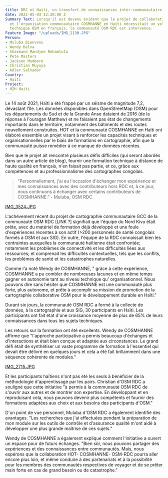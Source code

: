 ```yaml
---
title: DRC et Haïti, un transfert de connaissances inter-communautaire
date: 2022-05-03 12:20:00 Z
Summary Text: Lorsqu'il est devenu évident que le projet de collaboration entre HOT
  et l'organisation communautaire COSMHANNE en Haïti nécessitait un volet de formation
  technique OSM en français, la communauté OSM RDC est intervenue.
Feature Image: "/uploads/IMG_2130.JPG"
Person:
- Muluba Bienvenu
- Wendy Delva
- Shazmane Mandjee Rehamtula
- Pete Masters
- Jackson Mumbere
- Christian Muyuya
- Adler Salvador
Country:
- Haiti
Project:
- H2H Haiti
---
```


Le 14 août 2021, Haïti a été frappé par un séisme de magnitude 7,2, dévastant l'île. Les données disponibles dans OpenStreetMap (OSM) pour les départements du Sud et de la Grande Anse dataient de 2016 (de la réponse à l'ouragan Matthew) et ne faisaient pas état de changements importants dans le territoire, notamment des bâtiments et des routes nouvellement construites. HOT et la communauté COSMHANNE en Haïti ont élaboré ensemble un projet visant à renforcer les capacités techniques et organisationnelles par le biais de formations en cartographie, afin que la communauté puisse remédier à ce manque de données récentes. 

Bien que le projet ait rencontré plusieurs défis difficiles (qui seront abordés dans un autre article de blog), fournir une formation technique à distance de haute qualité en français, n'en faisait pas partie, et ce, grâce aux compétences et au professionnalisme des cartographes congolais.

> “Personnellement, j'ai eu l'occasion d'échanger mon expérience et mes connaissances avec des contributeurs hors RDC et, à ce jour, nous continuons à échanger avec certains contributeurs de COSMHANNE.” - Muluba, OSM RDC

[IMG_3524.JPG](/uploads/IMG_3524.JPG)

L'achèvement récent du projet de cartographie communautaire GCC de la communauté OSM RDC [LINK ?] signifiait que l'équipe du Nord Kivu était prête, avec du matériel de formation déjà développé et une foule d'expériences récentes à son actif (>200 personnels de santé congolais formés à OSM et aux SIG). En outre, l'équipe de la RDC connaissait bien les contraintes auxquelles la communauté haïtienne était confrontée; notamment les problèmes de connectivité et les difficultés liées aux ressources; et comprenait les difficultés contextuelles, tels que les conflits, les problèmes de santé et les catastrophes naturelles.

Comme l'a noté Wendy de COSMHANNE, " grâce à cette expérience, COSMHANNE a pu combler de nombreuses lacunes et en même temps gagner en autonomie tant au niveau technique qu' organisationnel. Nous pouvons dire sans hésiter que COSMHANNE est une communauté plus forte, plus autonome, et prête à accomplir sa mission de promotion de la cartographie collaborative OSM pour le développement durable en Haïti."

Durant six jours, la communauté OSM RDC a formé  à la collecte de données, à la cartographie et aux SIG, 30 participants en Haïti. Les participants ont fait état d'une croissance moyenne de plus de 65% de leurs connaissances dans tous les sujets techniques.

Les retours sur la formation ont été excellents. Wendy de COSMHANNE affirme que "l'approche participative a permis beaucoup d'échanges et d'interactions et était bien conçue et adaptée aux circonstances. Le grand défi était de synthétiser un vaste programme de formation à l'essentiel qui devait être délivré en quelques jours et cela a été fait brillamment dans une séquence cohérente de modules."

[IMG_2715.JPG](/uploads/IMG_2715.JPG)

Et les participants haïtiens n'ont pas été les seuls à bénéficier de la méthodologie d'apprentissage par les pairs. Christian d'OSM RDC a souligné que cette initiative "à permis à la communauté OSM RDC de s'ouvrir aux autres et de montrer son expertise. En développant et en reproduisant cela, nous pouvons devenir plus compétents et fournir des formations adaptées aux choix et aux besoins des participants d'OSM."

D'un point de vue personnel, Muluba d'OSM RDC a également identifié des avantages. "Les recherches que j'ai effectuées pendant la préparation de mon module sur les outils de contrôle et d'assurance qualité m'ont aidé à développer une plus grande maîtrise de ces sujets." 

Wendy de COSMHANNE a également expliqué comment l'initiative a ouvert un espace pour de futurs échanges. "Bien sûr, nous pouvons partager des expériences et des connaissances entre communautés. Mais, nous espérons que la collaboration HOT- COSMHANNE- OSM-RDC pourra aller encore plus loin, et même conduire à des partenariats et à la possibilité pour les membres des communautés respectives de voyager et de se prêter main forte en cas de grand besoin ou de catastrophe."  
